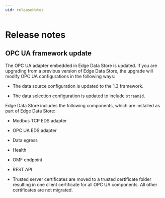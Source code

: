 ```yaml
---
uid: releaseNotes
---
```


# Release notes

## OPC UA framework update

The OPC UA adapter embedded in Edge Data Store is updated. If you are upgrading from a previous version of Edge Data Store, the upgrade will modify OPC UA configurations in the following ways:

- The data source configuration is updated to the 1.3 framework.

- The data selection configuration is updated to include `streamId`.

Edge Data Store includes the following components, which are installed as part of Edge Data Store:

- Modbus TCP EDS adapter

- OPC UA EDS adapter

- Data egress

- Health

- OMF endpoint

- REST API

- Trusted server certificates are moved to a trusted certificate folder resulting in one client certificate for all OPC UA components. All other certificates are not migrated.
